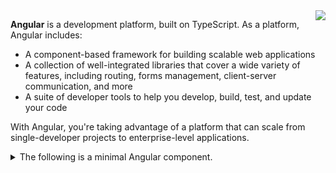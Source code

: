 <img  align='right' src="https://raw.githubusercontent.com/Angular-RU/.github/main/profile/angular.png" />

**Angular** is a development platform, built on TypeScript. As a platform, Angular includes:

- A component-based framework for building scalable web applications
- A collection of well-integrated libraries that cover a wide variety of features, including routing, forms management, client-server communication, and more
- A suite of developer tools to help you develop, build, test, and update your code

With Angular, you're taking advantage of a platform that can scale from single-developer projects to enterprise-level applications. 

<details>
<summary>The following is a minimal Angular component.</summary>
<div>
  
  
```ts
import { Component } from '@angular/core';

@Component({
  selector: 'hello-world',
  template: `
    <h2>Hello World</h2>
    <p>This is my first component!</p>
  `
})
export class HelloWorldComponent {
  // The code in this class drives the component's behavior.
}
```

To use this component, you write the following in a template:
  
```html
<hello-world></hello-world>
```

When Angular renders this component, the resulting DOM looks like this:
  
```html
<hello-world>
  <h2>Hello World</h2>
  <p>This is my first component!</p>
</hello-world>
```


</div>
</details>

